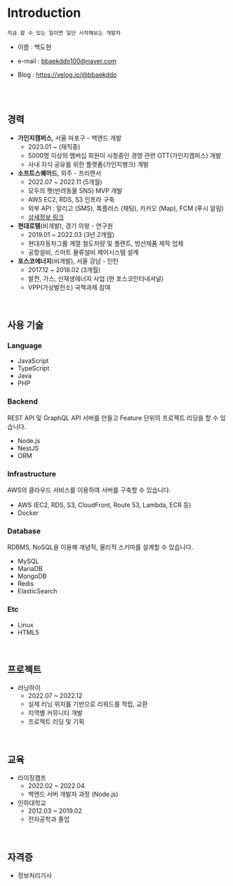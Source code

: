 # Introduction

    지금 할 수 있는 일이면 일단 시작해보는 개발자

- 이름 : 백도현

- e-mail : bbaekddo100@naver.com

- Blog : https://velog.io/@bbaekddo

<br>
<br>

## 경력
- **가인지캠퍼스**, 서울 마포구 - 백엔드 개발
    - 2023.01 ~ (재직중)
    - 5000명 이상의 멤버십 회원이 시청중인 경영 관련 OTT(가인지캠퍼스) 개발
    - 사내 지식 공유를 위한 플랫폼(가인지뱅크) 개발
- **소프트스퀘어드**, 외주 - 프리랜서
    - 2022.07 ~ 2022.11 (5개월)
    - 모두의 펫(반려동물 SNS) MVP 개발
    - AWS EC2, RDS, S3 인프라 구축
    - 외부 API : 알리고 (SMS), 톡플러스 (채팅), 카카오 (Map), FCM (푸시 알림)
    - [상세정보 링크](https://github.com/bbaekddo/bbaekddo/blob/7564d485d012e2269c7d8567b6e5c272d2045bf7/portfolio/mopet.md)
- **현대로템**(비개발), 경기 의왕 - 연구원
    - 2019.01 ~ 2022.03 (3년 2개월)
    - 현대자동차그룹 계열 철도차량 및 플랜트, 방산제품 제작 업체
    - 공항설비, 스마트 물류설비 제어시스템 설계
- **포스코에너지**(비개발), 서울 강남 - 인턴
    - 2017.12 ~ 2018.02 (3개월)
    - 발전, 가스, 신재생에너지 사업 (현 포스코인터내셔널)
    - VPP(가상발전소) 국책과제 참여

<br>

## 사용 기술
### Language
- JavaScript
- TypeScript
- Java
- PHP

### Backend
REST API 및 GraphQL API 서버를 만들고 Feature 단위의 프로젝트 리딩을 할 수 있습니다.
- Node.js
- NestJS
- ORM

### Infrastructure
AWS의 클라우드 서비스를 이용하여 서버를 구축할 수 있습니다.
- AWS (EC2, RDS, S3, CloudFront, Route 53, Lambda, ECR 등)
- Docker

### Database
RDBMS, NoSQL을 이용해 개념적, 물리적 스키마를 설계할 수 있습니다.
- MySQL
- MariaDB
- MongoDB
- Redis
- ElasticSearch

### Etc
- Linux
- HTML5

<br>

## 프로젝트
- 러닝하이
  - 2022.07 ~ 2022.12
  - 실제 러닝 위치를 기반으로 리워드를 적립, 교환
  - 지역별 커뮤니티 개발
  - 프로젝트 리딩 및 기획

<br>

## 교육
- 라이징캠프
    - 2022.02 ~ 2022.04
    - 백엔드 서버 개발자 과정 (Node.js)
- 인하대학교
    - 2012.03 ~ 2019.02
    - 전자공학과 졸업

<br>

## 자격증
- 정보처리기사
